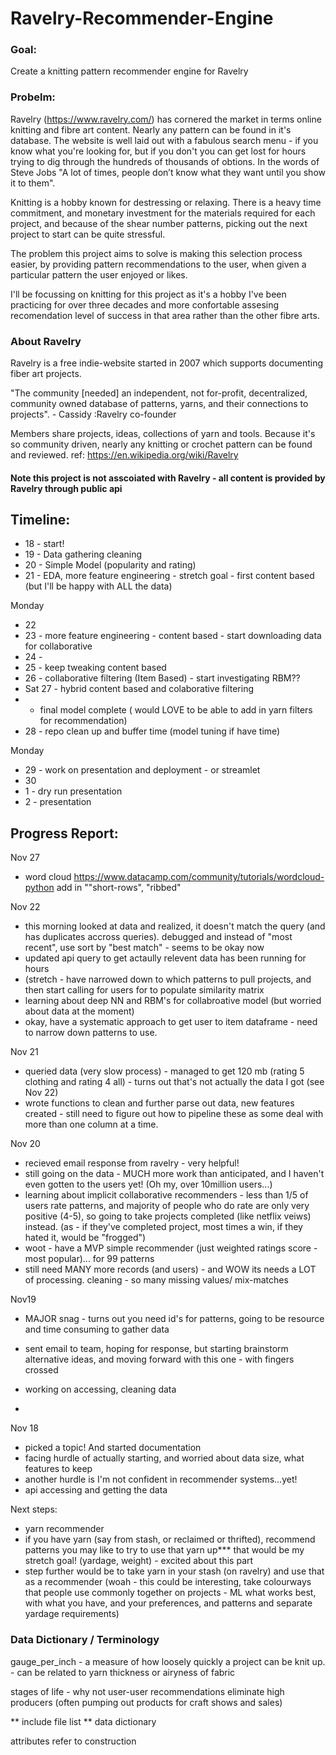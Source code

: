 # Ravelry-Recommender-Engine

### Goal:
Create a knitting pattern recommender engine for Ravelry

### Probelm:
Ravelry (https://www.ravelry.com/) has cornered the market in terms online knitting and fibre art content. Nearly any pattern can be found in it's database. The website is well laid out with a fabulous search menu - if you know what you're looking for, but if you don't you can get lost for hours trying to dig through the hundreds of thousands of obtions.  In the words of Steve Jobs "A lot of times, people don’t know what they want until you show it to them".

Knitting is a hobby known for destressing or relaxing.  There is a heavy time commitment, and monetary investment for the materials required for each project, and because of the shear number patterns, picking out the next project to start can be quite stressful.  

The problem this project aims to solve is making this selection process easier, by providing pattern recommendations to the user, when given a particular pattern the user enjoyed or likes. 

I'll be focussing on knitting for this project as it's a hobby I've been practicing for over three decades and more confortable assesing recomendation level of success in that area rather than the other fibre arts. 

### About Ravelry
Ravelry is a free indie-website started in 2007 which supports documenting fiber art projects. 

"The community [needed] an independent, not for-profit, decentralized, community owned database of patterns, yarns, and their connections to projects". - Cassidy :Ravelry co-founder  

Members share projects, ideas, collections of yarn and tools.  Because it's so community driven, nearly any knitting or crochet pattern can be found and reviewed. 
ref: https://en.wikipedia.org/wiki/Ravelry

#### Note this project is not asscoiated with Ravelry - all content is provided by Ravelry through public api

## Timeline:
* 18 - start!
* 19 - Data gathering cleaning
* 20 - Simple Model (popularity and rating)
* 21 - EDA, more feature engineering - stretch goal - first content based (but I'll be happy with ALL the data)

Monday
* 22 
* 23 - more feature engineering -  content based - start downloading data for collaborative
* 24 - 
* 25 - keep tweaking content based
* 26 - collaborative filtering (Item Based) - start investigating RBM??
* Sat 27 - hybrid content based and colaborative filtering 
*  - final model complete ( would LOVE to be able to add in yarn filters for recommendation)
* 28 - repo clean up and buffer time (model tuning if have time)

Monday 
* 29 - work on presentation and deployment - or streamlet
* 30 
* 1 - dry run presentation
* 2 - presentation

## Progress Report:

Nov 27
- word cloud https://www.datacamp.com/community/tutorials/wordcloud-python
add in ""short-rows", "ribbed"

Nov 22
- this morning looked at data and realized, it doesn't match the query (and has duplicates accross queries).  debugged and instead of "most recent", use sort by "best match" - seems to be okay now 
- updated api query to get actaully relevent data has been running for hours
- (stretch - have narrowed down to which patterns to pull projects, and then start calling for users for to populate similarity matrix
- learning about deep NN and RBM's for collabroative model (but worried about data at the moment)
- okay, have a systematic approach to get user to item dataframe - need to narrow down patterns to use.

Nov 21
- queried data (very slow process) - managed to get 120 mb (rating 5 clothing and rating 4 all) - turns out that's 
not actually the data I got (see Nov 22)
- wrote functions to clean and further parse out data, new features created - still need to figure out how
to pipeline these as some deal with more than one column at a time. 


Nov 20
- recieved email response from ravelry - very helpful! 
- still going on the data - MUCH more work than anticipated, and I haven't even gotten to the users yet! (Oh my, over 10million users...)
- learning about implicit collaborative recommenders - less than 1/5 of users rate patterns, and majority of people who do rate are only very positive (4-5), so going to take projects completed (like netflix veiws) instead. (as - if they've completed project, most times a win, if they hated it, would be "frogged")
- woot - have a MVP simple recommender (just weighted ratings score - most popular)... for 99 patterns 
- still need MANY more records (and users) - and WOW its needs a LOT of processing. cleaning - so many missing values/ mix-matches

Nov19
- MAJOR snag - turns out you need id's for patterns, going to be resource and time consuming to gather data
- sent email to team, hoping for response, but starting brainstorm alternative ideas, and moving forward
with this one - with fingers crossed
- working on accessing, cleaning data 

- 
Nov 18 
- picked a topic! And started documentation
- facing hurdle of actually starting, and worried about data size, what features to keep
- another hurdle is I'm not confident in recommender systems...yet! 
- api accessing and getting the data 

Next steps:
- yarn recommender 
- if you have yarn (say from stash, or reclaimed or thrifted), recommend patterns you may like to try to use that yarn up*** that would be my stretch goal! (yardage, weight) - excited about this part
- step further would be to take yarn in your stash (on ravelry) and use that as a recommender (woah - this could be interesting, take colourways that people use commonly together on projects - ML what works best, with what you have, and your preferences, and patterns and separate yardage requirements)


### Data Dictionary / Terminology 

gauge_per_inch - a measure of how loosely quickly a project can be knit up.  - can be related to yarn thickness or airyness of fabric

stages of life - why not user-user recommendations
eliminate high producers (often pumping out products for craft shows and sales)

** include file list 
** data dictionary

attributes refer to construction
